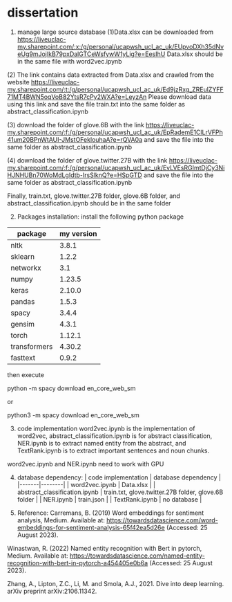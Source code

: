 # dissertation
1. manage large source database
(1)Data.xlsx can be downloaded from https://liveuclac-my.sharepoint.com/:x:/g/personal/ucapwsh_ucl_ac_uk/EUpvoDXh35dNveUg9mJojIkB79pxDalGTCeWsfywW1yLig?e=EesIhU
Data.xlsx should be in the same file with word2vec.ipynb

(2) The link contains data extracted from Data.xlsx and crawled from the website
https://liveuclac-my.sharepoint.com/:t:/g/personal/ucapwsh_ucl_ac_uk/Ed9jzRxg_ZREulZYFF71MT4BWN5oqVoB82YtsR7cPy2WXA?e=LeyzAn
Please download data using this link and save the file train.txt into the same folder as abstract_classification.ipynb

(3) download the folder of glove.6B with the link https://liveuclac-my.sharepoint.com/:f:/g/personal/ucapwsh_ucl_ac_uk/EpRademE1ClLrVFPh41um20BPnWtAUI-JMstOFeklouhaA?e=rQVA0a and save the file into the same folder as abstract_classification.ipynb

(4) download the folder of glove.twitter.27B with the link https://liveuclac-my.sharepoint.com/:f:/g/personal/ucapwsh_ucl_ac_uk/EvLVEsRGImtDjCy3NiHJNHUBn70WoMdLgIdtb-IrsSlknQ?e=HSpGTD and save the file into the same folder as abstract_classification.ipynb

Finally, train.txt, glove.twitter.27B folder, glove.6B folder, and abstract_classification.ipynb should be in the same folder

2. Packages installation:
install the following python package

| package | my version |
|-------|--------|
| nltk | 3.8.1 |
| sklearn | 1.2.2 |
| networkx | 3.1 |
| numpy | 1.23.5 |
| keras | 2.10.0 |
| pandas | 1.5.3 |
| spacy | 3.4.4 |
| gensim | 4.3.1 |
| torch | 1.12.1 |
| transformers | 4.30.2 |
| fasttext | 0.9.2 |

then execute

python -m spacy download en_core_web_sm

or

python3 -m spacy download en_core_web_sm

3. code implementation
word2vec.ipynb is the implementation of word2vec, abstract_classification.ipynb is for abstract classification, NER.ipynb is to extract named entity from the abstract, and TextRank.ipynb is to extract important sentences and noun chunks.

word2vec.ipynb and NER.ipynb need to work with GPU

4. database dependency:
   | code implementation | database dependency |
    |-------|--------|
    | word2vec.ipynb | Data.xlsx |
     | abstract_classification.ipynb | train.txt, glove.twitter.27B folder, glove.6B folder |
    | NER.ipynb | train.json |
   | TextRank.ipynb | no database |
   
5. Reference:
Carremans, B. (2019) Word embeddings for sentiment analysis, Medium. Available at: https://towardsdatascience.com/word-embeddings-for-sentiment-analysis-65f42ea5d26e (Accessed: 25 August 2023). 

Winastwan, R. (2022) Named entity recognition with Bert in pytorch, Medium. Available at: https://towardsdatascience.com/named-entity-recognition-with-bert-in-pytorch-a454405e0b6a (Accessed: 25 August 2023). 

Zhang, A., Lipton, Z.C., Li, M. and Smola, A.J., 2021. Dive into deep learning. arXiv preprint arXiv:2106.11342.


